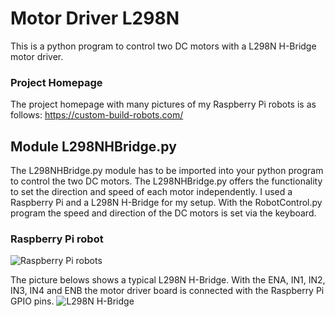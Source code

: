 # Motor Driver L298N
This is a python program to control two DC motors with a L298N H-Bridge motor driver.
### Project Homepage
The project homepage with many pictures of my Raspberry Pi robots is as follows:
https://custom-build-robots.com/
## Module L298NHBridge.py
The L298NHBridge.py module has to be imported into your python program to control the two DC motors. The L298NHBridge.py offers the functionality to set the direction and speed of each motor independently. I used a Raspberry Pi and a L298N H-Bridge for my setup. With the RobotControl.py program the speed and direction of the DC motors is set via the keyboard.
### Raspberry Pi robot
![Raspberry Pi robots](https://custom-build-robots.com/wp-content/uploads/2016/04/Robot-with-Mecanum-Wheels-1-768x576.jpg)

The picture belows shows a typical L298N H-Bridge. With the ENA, IN1, IN2, IN3, IN4 and ENB the motor driver board is connected with the Raspberry Pi GPIO pins.
![L298N H-Bridge](https://custom-build-robots.com/wp-content/uploads/2015/12/motor_controller_led-768x825.jpg)
